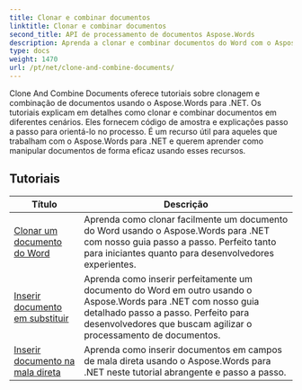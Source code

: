 ```yaml
---
title: Clonar e combinar documentos
linktitle: Clonar e combinar documentos
second_title: API de processamento de documentos Aspose.Words
description: Aprenda a clonar e combinar documentos do Word com o Aspose.Words para .NET. Aprenda a criar cópias de documentos, mesclar vários documentos em um, gerenciar seções, cabeçalhos e rodapés.
type: docs
weight: 1470
url: /pt/net/clone-and-combine-documents/
---
```

Clone And Combine Documents oferece tutoriais sobre clonagem e combinação de documentos usando o Aspose.Words para .NET. Os tutoriais explicam em detalhes como clonar e combinar documentos em diferentes cenários. Eles fornecem código de amostra e explicações passo a passo para orientá-lo no processo. É um recurso útil para aqueles que trabalham com o Aspose.Words para .NET e querem aprender como manipular documentos de forma eficaz usando esses recursos.

 ## Tutoriais
| Título | Descrição |
| --- | --- |
| [Clonar um documento do Word](./cloning-document/) | Aprenda como clonar facilmente um documento do Word usando o Aspose.Words para .NET com nosso guia passo a passo. Perfeito tanto para iniciantes quanto para desenvolvedores experientes. |
| [Inserir documento em substituir](./insert-document-at-replace/) | Aprenda como inserir perfeitamente um documento do Word em outro usando o Aspose.Words para .NET com nosso guia detalhado passo a passo. Perfeito para desenvolvedores que buscam agilizar o processamento de documentos. |
| [Inserir documento na mala direta](./insert-document-at-mail-merge/) | Aprenda como inserir documentos em campos de mala direta usando o Aspose.Words para .NET neste tutorial abrangente e passo a passo. |